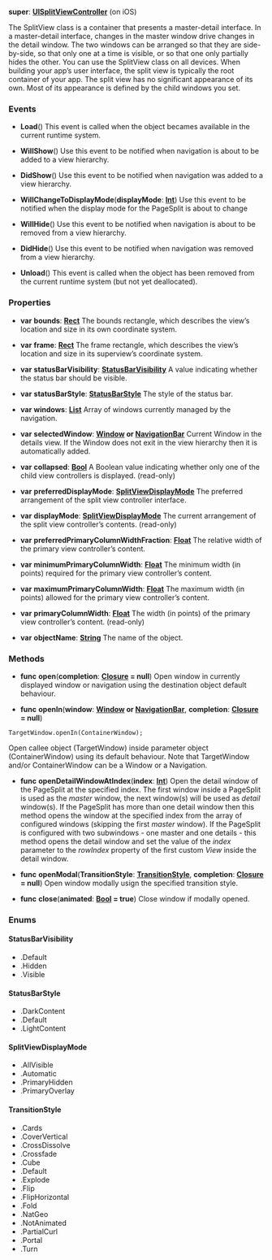 **super**: **[UISplitViewController](UISplitViewController.md)** (on iOS)

The SplitView class is a container that presents a master-detail interface. In a master-detail interface, changes in the master window drive changes in the detail window. The two windows can be arranged so that they are side-by-side, so that only one at a time is visible, or so that one only partially hides the other. You can use the SplitView class on all devices. When building your app’s user interface, the split view  is typically the root container of your app. The split view has no significant appearance of its own. Most of its appearance is defined by the child windows you set.

### Events

* **Load**()
This event is called when the object becames available in the current runtime system.

* **WillShow**()
Use this event to be notified when navigation is about to be added to a view hierarchy.

* **DidShow**()
Use this event to be notified when navigation was added to a view hierarchy.

* **WillChangeToDisplayMode**(**displayMode**: **[Int](../gravity/int.md)**)
Use this event to be notified when the display mode for the PageSplit is about to change

* **WillHide**()
Use this event to be notified when navigation is about to be removed from a view hierarchy.

* **DidHide**()
Use this event to be notified when navigation was removed from a view hierarchy.

* **Unload**()
This event is called when the object has been removed from the current runtime system (but not yet deallocated).



### Properties

* **var** **bounds**: **[Rect](Rect.md)**
The bounds rectangle, which describes the view’s location and size in its own coordinate system.

* **var** **frame**: **[Rect](Rect.md)**
The frame rectangle, which describes the view’s location and size in its superview’s coordinate system.

* **var** **statusBarVisibility**: **<a href="#_enum_StatusBarVisibility">StatusBarVisibility</a>**
A value indicating whether the status bar should be visible.

* **var** **statusBarStyle**: **<a href="#_enum_StatusBarStyle">StatusBarStyle</a>**
The style of the status bar.

* **var** **windows**: **[List](../gravity/list.md)**
Array of windows currently managed by the navigation.

* **var** **selectedWindow**: **[Window](Window.md) or [NavigationBar](NavigationBar.md)**
Current Window in the details view. If the Window does not exit in the view hierarchy then it is automatically added.

* **var** **collapsed**: **[Bool](../gravity/bool.md)**
A Boolean value indicating whether only one of the child view controllers is displayed. \(read-only\)

* **var** **preferredDisplayMode**: **<a href="#_enum_SplitViewDisplayMode">SplitViewDisplayMode</a>**
The preferred arrangement of the split view controller interface.

* **var** **displayMode**: **<a href="#_enum_SplitViewDisplayMode">SplitViewDisplayMode</a>**
The current arrangement of the split view controller’s contents. \(read-only\)

* **var** **preferredPrimaryColumnWidthFraction**: **[Float](../gravity/float.md)**
The relative width of the primary view controller’s content.

* **var** **minimumPrimaryColumnWidth**: **[Float](../gravity/float.md)**
The minimum width (in points) required for the primary view controller’s content.

* **var** **maximumPrimaryColumnWidth**: **[Float](../gravity/float.md)**
The maximum width (in points) allowed for the primary view controller’s content.

* **var** **primaryColumnWidth**: **[Float](../gravity/float.md)**
The width (in points) of the primary view controller’s content. \(read-only\)

* **var** **objectName**: **[String](../gravity/string.md)**
The name of the object.



### Methods

* **func** **open**(**completion**: **<a href="../gravity/closure.html" data-toggle="popover" data-trigger="hover" title="completion ()" data-content="The completion closure, if set, is executed when the open action completes. The self value points to the container being opened, so you can safely perform setup operation in this context.">Closure</a> = null**)
Open window in currently displayed window or navigation using the destination object default behaviour.

* **func** **openIn**(**window**: **[Window](Window.md) or [NavigationBar](NavigationBar.md)**, **completion**: **<a href="../gravity/closure.html" data-toggle="popover" data-trigger="hover" title="completion ()" data-content="The completion closure, if set, is executed when the open action completes. The self value points to the container being opened, so you can safely perform setup operation in this context.">Closure</a> = null**)
<pre><code class="swift">TargetWindow.openIn(ContainerWindow);</code></pre>
Open callee object (TargetWindow) inside parameter object (ContainerWindow) using its default behaviour. Note that TargetWindow and/or ContainerWindow can be a Window or a Navigation.

* **func** **openDetailWindowAtIndex**(**index**: **[Int](../gravity/int.md)**)
Open the detail window of the PageSplit at the specified index. The first window inside a PageSplit is used as the <i>master</i> window, the next window(s) will be used as <i>detail</i> window(s). If the PageSplit has more than one detail window then this method opens the window at the specified index from the array of configured windows (skipping the first <i>master</i> window). If the PageSplit is configured with two subwindows - one master and one details - this method opens the detail window and set the value of the <i>index</i> parameter to the <i>rowIndex</i> property of the first custom <i>View</i> inside the detail window.

* **func** **openModal**(**TransitionStyle**: **<a href="#_enum_TransitionStyle">TransitionStyle</a>**, **completion**: **<a href="../gravity/closure.html" data-toggle="popover" data-trigger="hover" title="completion ()" data-content="The completion closure, if set, is executed when the open action completes. The self value points to the container being opened, so you can safely perform setup operation in this context.">Closure</a> = null**)
Open window modally usign the specified transition style.

* **func** **close**(**animated**: **[Bool](../gravity/bool.md) = true**)
Close window if modally opened.





### Enums

<div id="_enum_StatusBarVisibility"></div>

#### StatusBarVisibility
 * .Default
 * .Hidden
 * .Visible

<div id="_enum_StatusBarStyle"></div>

#### StatusBarStyle
 * .DarkContent
 * .Default
 * .LightContent

<div id="_enum_SplitViewDisplayMode"></div>

#### SplitViewDisplayMode
 * .AllVisible
 * .Automatic
 * .PrimaryHidden
 * .PrimaryOverlay

<div id="_enum_TransitionStyle"></div>

#### TransitionStyle
 * .Cards
 * .CoverVertical
 * .CrossDissolve
 * .Crossfade
 * .Cube
 * .Default
 * .Explode
 * .Flip
 * .FlipHorizontal
 * .Fold
 * .NatGeo
 * .NotAnimated
 * .PartialCurl
 * .Portal
 * .Turn




